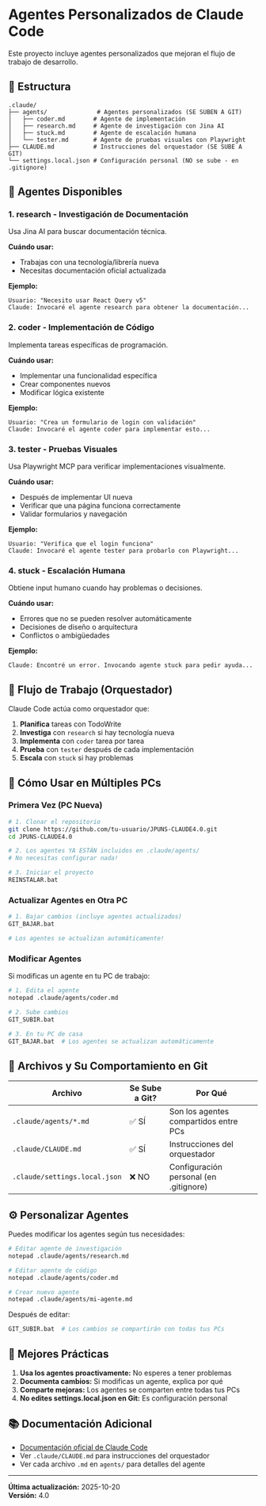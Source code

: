 # Agentes Personalizados de Claude Code

Este proyecto incluye agentes personalizados que mejoran el flujo de trabajo de desarrollo.

## 📁 Estructura

```
.claude/
├── agents/              # Agentes personalizados (SE SUBEN A GIT)
│   ├── coder.md        # Agente de implementación
│   ├── research.md     # Agente de investigación con Jina AI
│   ├── stuck.md        # Agente de escalación humana
│   └── tester.md       # Agente de pruebas visuales con Playwright
├── CLAUDE.md           # Instrucciones del orquestador (SE SUBE A GIT)
└── settings.local.json # Configuración personal (NO se sube - en .gitignore)
```

## 🤖 Agentes Disponibles

### 1. **research** - Investigación de Documentación
Usa Jina AI para buscar documentación técnica.

**Cuándo usar:**
- Trabajas con una tecnología/librería nueva
- Necesitas documentación oficial actualizada

**Ejemplo:**
```
Usuario: "Necesito usar React Query v5"
Claude: Invocaré el agente research para obtener la documentación...
```

### 2. **coder** - Implementación de Código
Implementa tareas específicas de programación.

**Cuándo usar:**
- Implementar una funcionalidad específica
- Crear componentes nuevos
- Modificar lógica existente

**Ejemplo:**
```
Usuario: "Crea un formulario de login con validación"
Claude: Invocaré el agente coder para implementar esto...
```

### 3. **tester** - Pruebas Visuales
Usa Playwright MCP para verificar implementaciones visualmente.

**Cuándo usar:**
- Después de implementar UI nueva
- Verificar que una página funciona correctamente
- Validar formularios y navegación

**Ejemplo:**
```
Usuario: "Verifica que el login funciona"
Claude: Invocaré el agente tester para probarlo con Playwright...
```

### 4. **stuck** - Escalación Humana
Obtiene input humano cuando hay problemas o decisiones.

**Cuándo usar:**
- Errores que no se pueden resolver automáticamente
- Decisiones de diseño o arquitectura
- Conflictos o ambigüedades

**Ejemplo:**
```
Claude: Encontré un error. Invocando agente stuck para pedir ayuda...
```

## 🔄 Flujo de Trabajo (Orquestador)

Claude Code actúa como orquestador que:

1. **Planifica** tareas con TodoWrite
2. **Investiga** con `research` si hay tecnología nueva
3. **Implementa** con `coder` tarea por tarea
4. **Prueba** con `tester` después de cada implementación
5. **Escala** con `stuck` si hay problemas

## 🚀 Cómo Usar en Múltiples PCs

### Primera Vez (PC Nueva)

```bash
# 1. Clonar el repositorio
git clone https://github.com/tu-usuario/JPUNS-CLAUDE4.0.git
cd JPUNS-CLAUDE4.0

# 2. Los agentes YA ESTÁN incluidos en .claude/agents/
# No necesitas configurar nada!

# 3. Iniciar el proyecto
REINSTALAR.bat
```

### Actualizar Agentes en Otra PC

```bash
# 1. Bajar cambios (incluye agentes actualizados)
GIT_BAJAR.bat

# Los agentes se actualizan automáticamente!
```

### Modificar Agentes

Si modificas un agente en tu PC de trabajo:

```bash
# 1. Edita el agente
notepad .claude/agents/coder.md

# 2. Sube cambios
GIT_SUBIR.bat

# 3. En tu PC de casa
GIT_BAJAR.bat  # Los agentes se actualizan automáticamente
```

## 📝 Archivos y Su Comportamiento en Git

| Archivo | Se Sube a Git? | Por Qué |
|---------|----------------|---------|
| `.claude/agents/*.md` | ✅ SÍ | Son los agentes compartidos entre PCs |
| `.claude/CLAUDE.md` | ✅ SÍ | Instrucciones del orquestador |
| `.claude/settings.local.json` | ❌ NO | Configuración personal (en .gitignore) |

## ⚙️ Personalizar Agentes

Puedes modificar los agentes según tus necesidades:

```bash
# Editar agente de investigación
notepad .claude/agents/research.md

# Editar agente de código
notepad .claude/agents/coder.md

# Crear nuevo agente
notepad .claude/agents/mi-agente.md
```

Después de editar:
```bash
GIT_SUBIR.bat  # Los cambios se compartirán con todas tus PCs
```

## 🎯 Mejores Prácticas

1. **Usa los agentes proactivamente:** No esperes a tener problemas
2. **Documenta cambios:** Si modificas un agente, explica por qué
3. **Comparte mejoras:** Los agentes se comparten entre todas tus PCs
4. **No edites settings.local.json en Git:** Es configuración personal

## 📚 Documentación Adicional

- [Documentación oficial de Claude Code](https://docs.claude.com/claude-code)
- Ver `.claude/CLAUDE.md` para instrucciones del orquestador
- Ver cada archivo `.md` en `agents/` para detalles del agente

---

**Última actualización:** 2025-10-20  
**Versión:** 4.0
